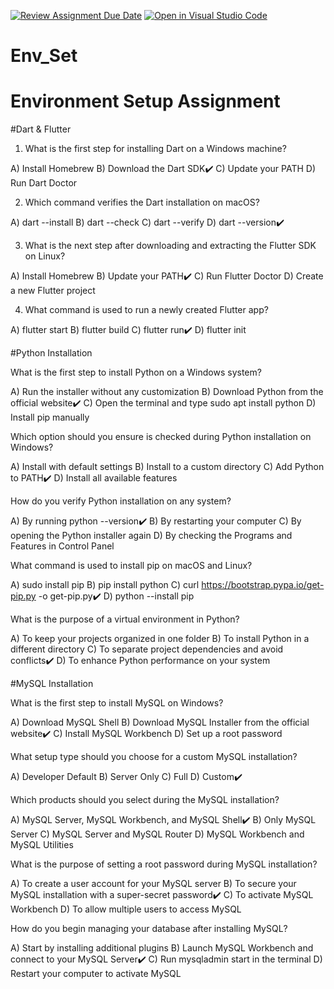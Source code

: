 [![Review Assignment Due Date](https://classroom.github.com/assets/deadline-readme-button-22041afd0340ce965d47ae6ef1cefeee28c7c493a6346c4f15d667ab976d596c.svg)](https://classroom.github.com/a/vnsr1XuU)
[![Open in Visual Studio Code](https://classroom.github.com/assets/open-in-vscode-2e0aaae1b6195c2367325f4f02e2d04e9abb55f0b24a779b69b11b9e10269abc.svg)](https://classroom.github.com/online_ide?assignment_repo_id=17149432&assignment_repo_type=AssignmentRepo)
# Env_Set

# Environment Setup Assignment

#Dart & Flutter

1. What is the first step for installing Dart on a Windows machine?

A) Install Homebrew
B) Download the Dart SDK✔️
C) Update your PATH
D) Run Dart Doctor


2. Which command verifies the Dart installation on macOS?

A) dart --install
B) dart --check
C) dart --verify
D) dart --version✔️


3. What is the next step after downloading and extracting the Flutter SDK on Linux?

A) Install Homebrew
B) Update your PATH✔️
C) Run Flutter Doctor
D) Create a new Flutter project


4. What command is used to run a newly created Flutter app?

A) flutter start
B) flutter build
C) flutter run✔️
D) flutter init


#Python Installation

What is the first step to install Python on a Windows system?

A) Run the installer without any customization
B) Download Python from the official website✔️
C) Open the terminal and type sudo apt install python
D) Install pip manually

Which option should you ensure is checked during Python installation on Windows?

A) Install with default settings
B) Install to a custom directory
C) Add Python to PATH✔️
D) Install all available features

How do you verify Python installation on any system?

A) By running python --version✔️
B) By restarting your computer
C) By opening the Python installer again
D) By checking the Programs and Features in Control Panel

What command is used to install pip on macOS and Linux?

A) sudo install pip
B) pip install python
C) curl https://bootstrap.pypa.io/get-pip.py -o get-pip.py✔️
D) python --install pip

What is the purpose of a virtual environment in Python?

A) To keep your projects organized in one folder
B) To install Python in a different directory
C) To separate project dependencies and avoid conflicts✔️
D) To enhance Python performance on your system

#MySQL Installation

What is the first step to install MySQL on Windows?

A) Download MySQL Shell
B) Download MySQL Installer from the official website✔️
C) Install MySQL Workbench
D) Set up a root password

What setup type should you choose for a custom MySQL installation?

A) Developer Default
B) Server Only
C) Full
D) Custom✔️

Which products should you select during the MySQL installation?

A) MySQL Server, MySQL Workbench, and MySQL Shell✔️
B) Only MySQL Server
C) MySQL Server and MySQL Router
D) MySQL Workbench and MySQL Utilities

What is the purpose of setting a root password during MySQL installation?

A) To create a user account for your MySQL server
B) To secure your MySQL installation with a super-secret password✔️
C) To activate MySQL Workbench
D) To allow multiple users to access MySQL

How do you begin managing your database after installing MySQL?

A) Start by installing additional plugins
B) Launch MySQL Workbench and connect to your MySQL Server✔️
C) Run mysqladmin start in the terminal
D) Restart your computer to activate MySQL
